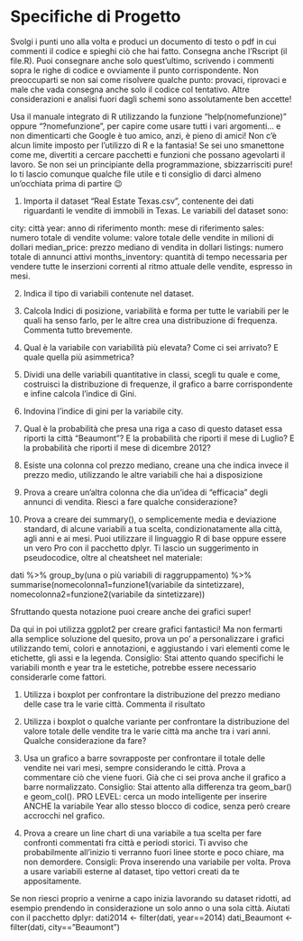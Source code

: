 # Specifiche di Progetto

Svolgi i punti uno alla volta e produci un documento di testo o pdf in cui commenti il codice e spieghi ciò che hai fatto. Consegna anche l’Rscript (il file.R). Puoi consegnare anche solo quest’ultimo, scrivendo i commenti sopra le righe di codice e ovviamente il punto corrispondente. 
Non preoccuparti se non sai come risolvere qualche punto: provaci, riprovaci e male che vada consegna anche solo il codice col tentativo. Altre considerazioni e analisi fuori dagli schemi sono assolutamente ben accette!


Usa il manuale integrato di R utilizzando la funzione “help(nomefunzione)” oppure “?nomefunzione”, per capire come usare tutti i vari argomenti… e non dimenticarti che Google è tuo amico, anzi, è pieno di amici!
Non c’è alcun limite imposto per l’utilizzo di R e la fantasia! Se sei uno smanettone come me, divertiti a cercare pacchetti e funzioni che possano agevolarti il lavoro.
 Se non sei un principiante della programmazione, sbizzarrisciti pure! 
Io ti lascio comunque qualche file utile e ti consiglio di darci almeno un’occhiata prima di partire 😉


1)	Importa il dataset “Real Estate Texas.csv”, contenente dei dati riguardanti le vendite di immobili in Texas. Le variabili del dataset sono:

city: città
year: anno di riferimento
month: mese di riferimento
sales: numero totale di vendite
volume: valore totale delle vendite in milioni di dollari
median_price: prezzo mediano di vendita in dollari
listings: numero totale di annunci attivi
months_inventory: quantità di tempo necessaria per vendere tutte le inserzioni correnti al ritmo attuale delle vendite, espresso in mesi.

2)	Indica il tipo di variabili contenute nel dataset. 

3)	Calcola Indici di posizione, variabilità e forma per tutte le variabili per le quali ha senso farlo, per le altre crea una distribuzione di frequenza. Commenta tutto brevemente.

4)	Qual è la variabile con variabilità più elevata? Come ci sei arrivato? E quale quella più asimmetrica?


5)	Dividi una delle variabili quantitative in classi, scegli tu quale e come, costruisci la distribuzione di frequenze, il grafico a barre corrispondente e infine calcola l’indice di Gini. 

6)	Indovina l’indice di gini per la variabile city.

7)	Qual è la probabilità che presa una riga a caso di questo dataset essa riporti la città “Beaumont”? E la probabilità che riporti il mese di Luglio? E la probabilità che riporti il mese di dicembre 2012?

8)	Esiste una colonna col prezzo mediano, creane una che indica invece il prezzo medio, utilizzando le altre variabili che hai a disposizione


9)	Prova a creare un’altra colonna che dia un’idea di “efficacia” degli annunci di vendita. Riesci a fare qualche considerazione?

10)	Prova a creare dei summary(), o semplicemente media e deviazione standard, di alcune variabili a tua scelta, condizionatamente alla città, agli anni e ai mesi. Puoi utilizzare il linguaggio R di base oppure essere un vero Pro con il pacchetto dplyr. Ti lascio un suggerimento in pseudocodice, oltre al cheatsheet nel materiale:

  dati %>%
  group_by(una o più variabili di raggruppamento) %>%
  summarise(nomecolonna1=funzione1(variabile da sintetizzare),
  nomecolonna2=funzione2(variabile da sintetizzare))

Sfruttando questa notazione puoi creare anche dei grafici super!




Da qui in poi utilizza ggplot2 per creare grafici fantastici! 
Ma non fermarti alla semplice soluzione del quesito, prova un po’ a personalizzare i grafici utilizzando temi, colori e annotazioni, e aggiustando i vari elementi come le etichette, gli assi e la legenda.
Consiglio: Stai attento quando specifichi le variabili month e year tra le estetiche, potrebbe essere necessario considerarle come fattori.

1)	Utilizza i boxplot per confrontare la distribuzione del prezzo mediano delle case tra le varie città. Commenta il risultato

2)	Utilizza i boxplot o qualche variante per confrontare la distribuzione del valore totale delle vendite tra le varie città ma anche tra i vari anni. Qualche considerazione da fare?

3)	Usa un grafico a barre sovrapposte per confrontare il totale delle vendite nei vari mesi, sempre considerando le città. Prova a commentare ciò che viene fuori. Già che ci sei prova anche il grafico a barre normalizzato. Consiglio: Stai attento alla differenza tra geom_bar() e geom_col(). PRO LEVEL: cerca un modo intelligente per inserire ANCHE la variabile Year allo stesso blocco di codice, senza però creare accrocchi nel grafico.

4)	Prova a creare un line chart di una variabile a tua scelta per fare confronti commentati fra città e periodi storici. Ti avviso che probabilmente all’inizio ti verranno fuori linee storte e poco chiare, ma non demordere. Consigli: Prova inserendo una variabile per volta. Prova a usare variabili esterne al dataset, tipo vettori creati da te appositamente.

Se non riesci proprio a venirne a capo inizia lavorando su dataset ridotti, ad esempio prendendo in considerazione un solo anno o una sola città. Aiutati con il pacchetto dplyr:
dati2014 <- filter(dati, year==2014)
dati_Beaumont <- filter(dati, city==”Beaumont”)







